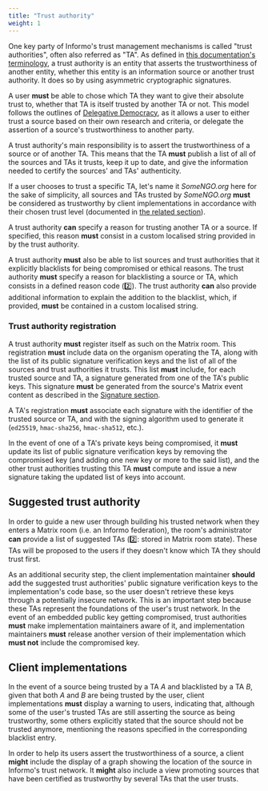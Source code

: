 ```yaml
---
title: "Trust authority"
weight: 1
---
```


One key party of Informo's trust management mechanisms is called "trust
authorities", often also referred as "TA". As defined in [this documentation's
terminology](/introduction/terminology/#trust-authority-ta), a trust authority
is an entity that asserts the trustworthiness of another entity, whether this
entity is an information source or another trust authority. It does so by using
asymmetric cryptographic signatures.

A user **must** be able to chose which TA they want to give their absolute trust
to, whether that TA is itself trusted by another TA or not. This model follows
the outlines of [Delegative
Democracy](https://en.wikipedia.org/wiki/Delegative_democracy), as it allows a
user to either trust a source based on their own research and criteria, or
delegate the assertion of a source's trustworthiness to another party.

A trust authority's main responsibility is to assert the trustworthiness of a
source or of another TA. This means that the TA **must** publish a list of all
of the sources and TAs it trusts, keep it up to date, and give the information
needed to certify the sources' and TAs' authenticity.

If a user chooses to trust a specific TA, let's name it *SomeNGO.org* here for
the sake of simplicity, all sources and TAs trusted by *SomeNGO.org* **must** be
considered as trustworthy by client implementations in accordance with their
chosen trust level (documented in [the related
section](/trust-management/trust-level/)).

A trust authority **can** specify a reason for trusting another TA or a source.
If specified, this reason **must** consist in a custom localised string provided
in by the trust authority.

A trust authority **must** also be able to list sources and trust authorities
that it explicitly blacklists for being compromised or ethical reasons. The
trust authority **must** specify a reason for blacklisting a source or TA, which
consists in a defined reason code (2️⃣). The trust authority **can** also
provide additional information to explain the addition to the blacklist, which,
if provided, **must** be contained in a custom localised string.

### Trust authority registration

A trust authority **must** register itself as such on the Matrix room. This
registration **must** include data on the organism operating the TA, along with
the list of its public signature verification keys and the list of all of the
sources and trust authorities it trusts. This list **must** include, for each
trusted source and TA, a signature generated from one of the TA's public keys.
This signature **must** be generated from the source's Matrix event content as
described in the [Signature
section](/information-distribution/signature/#signing-json-data).

A TA's registration **must** associate each signature with the identifier of the
trusted source or TA, and with the signing algorithm used to generate it
(`ed25519`, `hmac-sha256`, `hmac-sha512`, etc.).

In the event of one of a TA's private keys being compromised, it **must** update
its list of public signature verification keys by removing the compromised key
(and adding one new key or more to the said list), and the other trust
authorities trusting this TA **must** compute and issue a new signature taking
the updated list of keys into account.

## Suggested trust authority

In order to guide a new user through building his trusted network when they
enters a Matrix room (i.e. an Informo federation), the room's administrator
**can** provide a list of suggested TAs (2️⃣: stored in Matrix room state).
These TAs will be proposed to the users if they doesn't know which TA they
should trust first.

As an additional security step, the client implementation maintainer **should**
add the suggested trust authorities' public signature verification keys to the
implementation's code base, so the user doesn't retrieve these keys through a
potentially insecure network. This is an important step because these TAs
represent the foundations of the user's trust network. In the event of an
embedded public key getting compromised, trust authorities **must** make
implementation maintainers aware of it, and implementation maintainers **must**
release another version of their implementation which **must not** include the
compromised key.

## Client implementations

In the event of a source being trusted by a TA *A* and blacklisted by a TA *B*,
given that both *A* and *B* are being trusted by the user, client
implementations **must** display a warning to users, indicating that, although
some of the user's trusted TAs are still asserting the source as being
trustworthy, some others explicitly stated that the source should not be trusted
anymore, mentioning the reasons specified in the corresponding blacklist entry.

In order to help its users assert the trustworthiness of a source, a client
**might** include the display of a graph showing the location of the source in
Informo's trust network. It **might** also include a view promoting sources that
have been certified as trustworthy by several TAs that the user trusts.
